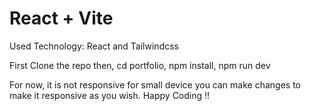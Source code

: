 # React + Vite
Used Technology: React and Tailwindcss

First Clone the repo then,
cd portfolio,
npm install,
npm run dev 

For now, it is not responsive for small device you can make changes to make it responsive as you wish. Happy Coding !!

